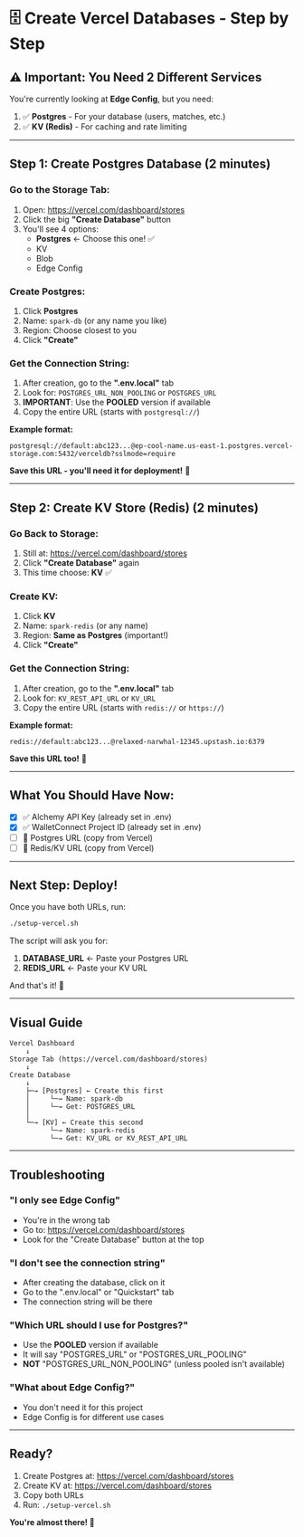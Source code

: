 # 🗄️ Create Vercel Databases - Step by Step

## ⚠️ Important: You Need 2 Different Services

You're currently looking at **Edge Config**, but you need:
1. ✅ **Postgres** - For your database (users, matches, etc.)
2. ✅ **KV (Redis)** - For caching and rate limiting

---

## Step 1: Create Postgres Database (2 minutes)

### Go to the Storage Tab:
1. Open: https://vercel.com/dashboard/stores
2. Click the big **"Create Database"** button
3. You'll see 4 options:
   - **Postgres** ← Choose this one! ✅
   - KV
   - Blob
   - Edge Config

### Create Postgres:
1. Click **Postgres**
2. Name: `spark-db` (or any name you like)
3. Region: Choose closest to you
4. Click **"Create"**

### Get the Connection String:
1. After creation, go to the **".env.local"** tab
2. Look for: `POSTGRES_URL_NON_POOLING` or `POSTGRES_URL`
3. **IMPORTANT**: Use the **POOLED** version if available
4. Copy the entire URL (starts with `postgresql://`)

**Example format:**
```
postgresql://default:abc123...@ep-cool-name.us-east-1.postgres.vercel-storage.com:5432/verceldb?sslmode=require
```

**Save this URL - you'll need it for deployment!** 📝

---

## Step 2: Create KV Store (Redis) (2 minutes)

### Go Back to Storage:
1. Still at: https://vercel.com/dashboard/stores
2. Click **"Create Database"** again
3. This time choose: **KV** ✅

### Create KV:
1. Click **KV**
2. Name: `spark-redis` (or any name)
3. Region: **Same as Postgres** (important!)
4. Click **"Create"**

### Get the Connection String:
1. After creation, go to the **".env.local"** tab
2. Look for: `KV_REST_API_URL` or `KV_URL`
3. Copy the entire URL (starts with `redis://` or `https://`)

**Example format:**
```
redis://default:abc123...@relaxed-narwhal-12345.upstash.io:6379
```

**Save this URL too!** 📝

---

## What You Should Have Now:

- [x] ✅ Alchemy API Key (already set in .env)
- [x] ✅ WalletConnect Project ID (already set in .env)
- [ ] 📝 Postgres URL (copy from Vercel)
- [ ] 📝 Redis/KV URL (copy from Vercel)

---

## Next Step: Deploy!

Once you have both URLs, run:

```bash
./setup-vercel.sh
```

The script will ask you for:
1. **DATABASE_URL** ← Paste your Postgres URL
2. **REDIS_URL** ← Paste your KV URL

And that's it! 🚀

---

## Visual Guide

```
Vercel Dashboard
    ↓
Storage Tab (https://vercel.com/dashboard/stores)
    ↓
Create Database
    ↓
    ├─→ [Postgres] ← Create this first
    │     └─→ Name: spark-db
    │     └─→ Get: POSTGRES_URL
    │
    └─→ [KV] ← Create this second
          └─→ Name: spark-redis
          └─→ Get: KV_URL or KV_REST_API_URL
```

---

## Troubleshooting

### "I only see Edge Config"
- You're in the wrong tab
- Go to: https://vercel.com/dashboard/stores
- Look for the "Create Database" button at the top

### "I don't see the connection string"
- After creating the database, click on it
- Go to the ".env.local" or "Quickstart" tab
- The connection string will be there

### "Which URL should I use for Postgres?"
- Use the **POOLED** version if available
- It will say "POSTGRES_URL" or "POSTGRES_URL_POOLING"
- **NOT** "POSTGRES_URL_NON_POOLING" (unless pooled isn't available)

### "What about Edge Config?"
- You don't need it for this project
- Edge Config is for different use cases

---

## Ready?

1. Create Postgres at: https://vercel.com/dashboard/stores
2. Create KV at: https://vercel.com/dashboard/stores
3. Copy both URLs
4. Run: `./setup-vercel.sh`

**You're almost there! 🎉**

